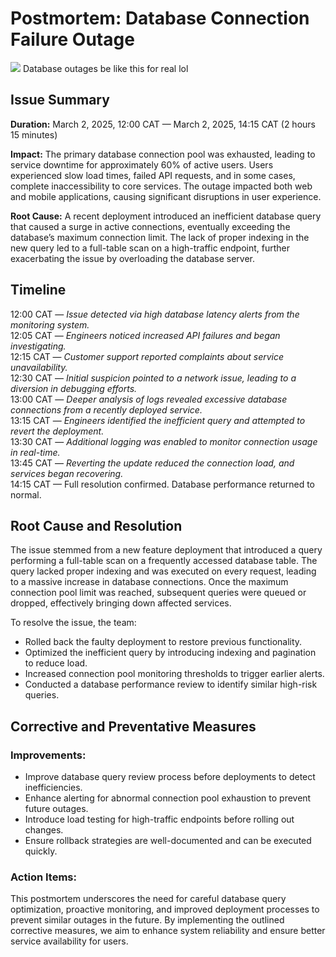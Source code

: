 # Postmortem: Database Connection Failure Outage
<img src="./db_outage.gif"/>
Database outages be like this for real lol

## Issue Summary


**Duration:** March 2, 2025, 12:00 CAT — March 2, 2025, 14:15 CAT (2 hours 15 minutes)

**Impact:** The primary database connection pool was exhausted, leading to service downtime for approximately 60% of active users. Users experienced slow load times, failed API requests, and in some cases, complete inaccessibility to core services. The outage impacted both web and mobile applications, causing significant disruptions in user experience.

**Root Cause:** A recent deployment introduced an inefficient database query that caused a surge in active connections, eventually exceeding the database’s maximum connection limit. The lack of proper indexing in the new query led to a full-table scan on a high-traffic endpoint, further exacerbating the issue by overloading the database server.

## Timeline
12:00 CAT — *Issue detected via high database latency alerts from the monitoring system.*  
12:05 CAT — *Engineers noticed increased API failures and began investigating.*  
12:15 CAT — *Customer support reported complaints about service unavailability.*  
12:30 CAT — *Initial suspicion pointed to a network issue, leading to a diversion in debugging efforts.*  
13:00 CAT — *Deeper analysis of logs revealed excessive database connections from a recently deployed service.*  
13:15 CAT — *Engineers identified the inefficient query and attempted to revert the deployment.*  
13:30 CAT — *Additional logging was enabled to monitor connection usage in real-time.*  
13:45 CAT — *Reverting the update reduced the connection load, and services began recovering.*  
14:15 CAT — Full resolution confirmed. Database performance returned to normal.
## Root Cause and Resolution
The issue stemmed from a new feature deployment that introduced a query performing a full-table scan on a frequently accessed database table. The query lacked proper indexing and was executed on every request, leading to a massive increase in database connections. Once the maximum connection pool limit was reached, subsequent queries were queued or dropped, effectively bringing down affected services.

To resolve the issue, the team:
* Rolled back the faulty deployment to restore previous functionality.
* Optimized the inefficient query by introducing indexing and pagination to reduce load.
* Increased connection pool monitoring thresholds to trigger earlier alerts.
* Conducted a database performance review to identify similar high-risk queries.
## Corrective and Preventative Measures
### Improvements:
* Improve database query review process before deployments to detect inefficiencies.
* Enhance alerting for abnormal connection pool exhaustion to prevent future outages.
* Introduce load testing for high-traffic endpoints before rolling out changes.
* Ensure rollback strategies are well-documented and can be executed quickly.
### Action Items:
This postmortem underscores the need for careful database query optimization, proactive monitoring, and improved deployment processes to prevent similar outages in the future. By implementing the outlined corrective measures, we aim to enhance system reliability and ensure better service availability for users.
